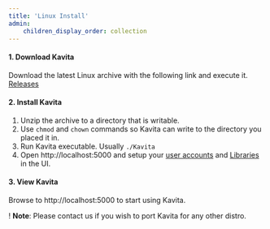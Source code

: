 ```yaml
---
title: 'Linux Install'
admin:
    children_display_order: collection
---
```


#### 1. Download Kavita

Download the latest Linux archive with the following link and execute it. [Releases](https://github.com/Kareadita/Kavita/releases)

#### 2. Install Kavita

1. Unzip the archive to a directory that is writable.
2. Use `chmod` and `chown` commands so Kavita can write to the directory you placed it in.
3. Run Kavita executable. Usually `./Kavita`
4. Open http://localhost:5000 and setup your [user accounts](https://wiki.kavitareader.com/guides/user-management) and [Libraries](https://wiki.kavitareader.com/guides/adding-a-library) in the UI.


#### 3. View Kavita

Browse to http://localhost:5000 to start using Kavita.

! **Note**: Please contact us if you wish to port Kavita for any other distro.